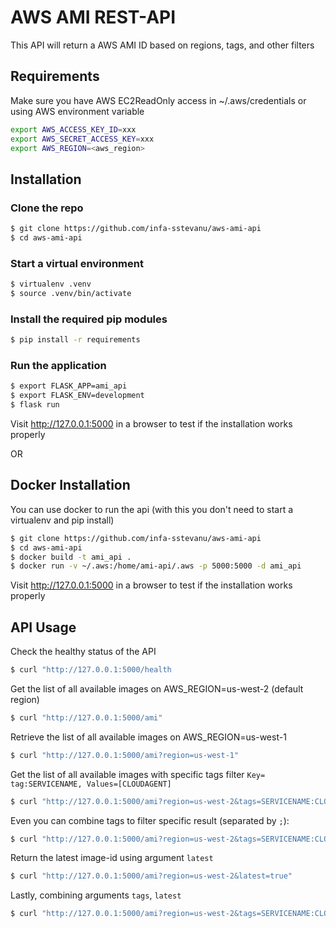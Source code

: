# AWS AMI REST-API

This API will return a AWS AMI ID based on regions, tags, and other filters

## Requirements
Make sure you have AWS EC2ReadOnly access in ~/.aws/credentials
or using AWS environment variable

```bash
export AWS_ACCESS_KEY_ID=xxx
export AWS_SECRET_ACCESS_KEY=xxx
export AWS_REGION=<aws_region>
```

## Installation

### Clone the repo

```bash
$ git clone https://github.com/infa-sstevanu/aws-ami-api
$ cd aws-ami-api
```

### Start a virtual environment

```bash
$ virtualenv .venv
$ source .venv/bin/activate
```

### Install the required pip modules

```bash
$ pip install -r requirements
```

### Run the application

```bash
$ export FLASK_APP=ami_api
$ export FLASK_ENV=development
$ flask run
```

Visit http://127.0.0.1:5000 in a browser to test if the installation works properly

OR

## Docker Installation

You can use docker to run the api (with this you don't need to start a virtualenv and pip install)

```bash
$ git clone https://github.com/infa-sstevanu/aws-ami-api
$ cd aws-ami-api
$ docker build -t ami_api .
$ docker run -v ~/.aws:/home/ami-api/.aws -p 5000:5000 -d ami_api
```

Visit http://127.0.0.1:5000 in a browser to test if the installation works properly

## API Usage

Check the healthy status of the API
```bash
$ curl "http://127.0.0.1:5000/health
```

Get the list of all available images on AWS_REGION=us-west-2 (default region)
```bash
$ curl "http://127.0.0.1:5000/ami"
```

Retrieve the list of all available images on AWS_REGION=us-west-1
```bash
$ curl "http://127.0.0.1:5000/ami?region=us-west-1"
```

Get the list of all available images with specific tags filter `Key= tag:SERVICENAME, Values=[CLOUDAGENT]`
```bash
$ curl "http://127.0.0.1:5000/ami?region=us-west-2&tags=SERVICENAME:CLOUDAGENT"
```

Even you can combine tags to filter specific result (separated by `;`):
```bash
$ curl "http://127.0.0.1:5000/ami?region=us-west-2&tags=SERVICENAME:CLOUDAGENT;VERSION:v0.1"
```

Return the latest image-id using argument `latest`
```bash
$ curl "http://127.0.0.1:5000/ami?region=us-west-2&latest=true"
```

Lastly, combining arguments `tags`, `latest`
```bash
$ curl "http://127.0.0.1:5000/ami?region=us-west-2&tags=SERVICENAME:CLOUDAGENT;VERSION:v0.1&latest=true"
```
